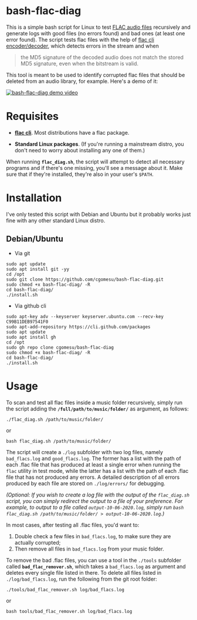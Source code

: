 # bash-flac-diag
This is a simple bash script for Linux to test [FLAC audio files](https://en.wikipedia.org/wiki/FLAC) recursively and generate logs with good files (no errors found) and bad ones (at least one error found).  The script tests flac files with the help of [flac cli encoder/decoder](https://xiph.org/flac/documentation_tools_flac.html), which detects errors in the stream and when 

> the MD5 signature of the decoded audio does not match the stored MD5 signature, even when the bitstream is valid.

This tool is meant to be used to identify corrupted flac files that should be deleted from an audio library, for example. Here's a demo of it:

[![bash-flac-diag demo video](https://img.youtube.com/vi/tPYSjBmLUFs/0.jpg)](https://www.youtube.com/watch?v=tPYSjBmLUFs)

# Requisites
* [**flac cli**](https://xiph.org/flac/download.html). Most distributions have a flac package.

* **Standard Linux packages**. (If you're running a mainstream distro, you don't need to worry about installing any one of them.)  

When running **`flac_diag.sh`**, the script will attempt to detect all necessary programs and if there's one missing, you'll see a message about it.  Make sure that if they're installed, they're also in your user's `$PATH`.

# Installation
I've only tested this script with Debian and Ubuntu but it probably works just fine with any other standard Linux distro.

## Debian/Ubuntu

* Via git

```
sudo apt update
sudo apt install git -yy
cd /opt
sudo git clone https://github.com/cgomesu/bash-flac-diag.git
sudo chmod +x bash-flac-diag/ -R
cd bash-flac-diag/
./install.sh
```

* Via github cli

```
sudo apt-key adv --keyserver keyserver.ubuntu.com --recv-key C99B11DEB97541F0
sudo apt-add-repository https://cli.github.com/packages
sudo apt update
sudo apt install gh
cd /opt
sudo gh repo clone cgomesu/bash-flac-diag
sudo chmod +x bash-flac-diag/ -R
cd bash-flac-diag/
./install.sh
```

# Usage
To scan and test all flac files inside a music folder recursively, simply run the script adding the **`/full/path/to/music/folder/`** as argument, as follows:

`./flac_diag.sh /path/to/music/folder/`

or

`bash flac_diag.sh /path/to/music/folder/`

The script will create a `./log` subfolder with two log files, namely `bad_flacs.log` and `good_flacs.log`.  The former has a list with the path of each .flac file that has produced at least a single error when running the `flac` utility in test mode, while the latter has a list with the path of each .flac file that has not produced any errors.  A detailed description of all errors produced by each file are stored on `./log/errors/` for debugging.

*(Optional: If you wish to create a log file with the output of the `flac_diag.sh` script, you can simply redirect the output to a file of your preference.  For example, to output to a file called `output-10-06-2020.log`, simply run `bash flac_diag.sh /path/to/music/folder/ > output-10-06-2020.log`.)*

In most cases, after testing all .flac files, you'd want to:

1. Double check a few files in `bad_flacs.log`, to make sure they are actually corrupted;
2. Then remove all files in `bad_flacs.log` from your music folder.

To remove the bad .flac files, you can use a tool in the `./tools` subfolder called **`bad_flac_remover.sh`**, which takes a `bad_flacs.log` as argument and deletes every single file listed in there. To delete all files listed in `./log/bad_flacs.log`, run the following from the git root folder:

`./tools/bad_flac_remover.sh log/bad_flacs.log`

or

`bash tools/bad_flac_remover.sh log/bad_flacs.log`
